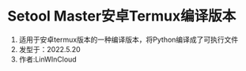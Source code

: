 # Setool Master安卓Termux编译版本
1. 适用于安卓termux版本的一种编译版本，将Python编译成了可执行文件
2. 发型于：2022.5.20
3. 作者:LinWInCloud
